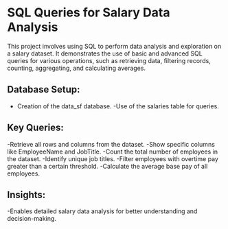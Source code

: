 # SQL Queries for Salary Data Analysis

This project involves using SQL to perform data analysis and exploration on a salary dataset. It demonstrates the use of basic and advanced SQL queries for various operations, such as retrieving data, filtering records, counting, aggregating, and calculating averages.

## Database Setup:

- Creation of the data_sf database.
-Use of the salaries table for queries.

## Key Queries:

-Retrieve all rows and columns from the dataset.
-Show specific columns like EmployeeName and JobTitle.
-Count the total number of employees in the dataset.
-Identify unique job titles.
-Filter employees with overtime pay greater than a certain threshold.
-Calculate the average base pay of all employees.

## Insights:

-Enables detailed salary data analysis for better understanding and decision-making.



